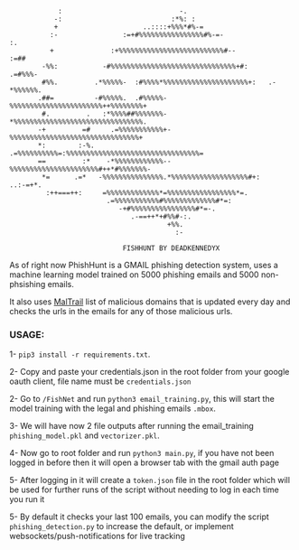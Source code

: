 ```                                                                                          
            :                             -.                                        
           -:                           :*%: :                                      
           +                     ..::::+%%%*#%-=                                    
          :-                :=+#%%%%%%%%%%%%%%%%#%-=-                    :.         
          +              :+%%%%%%%%%%%%%%%%%%%%%%%%%%#--              :=##          
        -%%:           -#%%%%%%%%%%%%%%%%%%%%%%%%%%%%%%%+#:        .=#%%%-          
        #%%.         .*%%%%%-  :#%%%%*%%%%%%%%%%%%%%%%%%%%%+:   .-*%%%%%%.          
       .##=          -#%%%%%.  .#%%%%%-%%%%%%%%%%%%%%%%%%%%%%%++%%%%%%%%+           
        #.         .   :*%%%%##%%%%%%%-*%%%%%%%%%%%%%%%%%%%%%%%%%%%%%%%%.           
       -+         =#     .=%%%%%%%%%%%+-%%%%%%%%%%%%%%%%%%%%%%%%%%%%%%%%+           
       *:        :-%.     .=%%%%%%%%%%=:%%%%%%%%%%%%%%%%%%%%%%%%%%%%%%%%%=          
       ==         :*    -*%%%%%%%%%%%%--%%%%%%%%%%%%%%%%%%%%%%#++*#%%%%%%%-         
        *=      .=*   -%%%%%%%%%%%%%%%.*%%%%%%%%%%%%%%%%%%%#+:      ..:-=+*.        
         :++===++:     =%%%%%%%%%%%%%*=%%%%%%%%%%%%%%%%%*=.                         
                        .=%%%%%%%%%%%#%%%%%%%%%%%%%#*=:                             
                           -+#%%%%%%%%%%%%%%%%#*=-.                                 
                              .-==++*+#%%#-:.                                       
                                       +%%.                                         
                                         :-

                            FISHHUNT BY DEADKENNEDYX
```


As of right now PhishHunt is a GMAIL phishing detection system, uses a machine learning model trained on 5000 phishing emails and 5000 non-phsishing emails. 

It also uses [MalTrail](https://github.com/stamparm/maltrail?tab=readme-ov-file#blacklist) list of malicious domains that is updated every day and checks the urls in the emails for any of those malicious urls.


### USAGE:

1- `pip3 install -r requirements.txt`.

2- Copy and paste your credentials.json in the root folder from your google oauth client, file name must be `credentials.json`

2- Go to `/FishNet` and run `python3 email_training.py`, this will start the model training with the legal and phishing emails `.mbox`.

3- We will have now 2 file outputs after running the email_training `phishing_model.pkl` and `vectorizer.pkl`.

4- Now go to root folder and run `python3 main.py`, if you have not been logged in before then it will open a browser tab with the gmail auth page

5- After logging in it will create a `token.json` file in the root folder which will be used for further runs of the script without needing to log in each time you run it

5- By default it checks your last 100 emails, you can modify the script `phishing_detection.py` to increase the default, or implement websockets/push-notifications for live tracking

